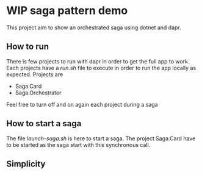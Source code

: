 # WIP saga pattern demo

This project aim to show an orchestrated saga using dotnet and dapr.

## How to run

There is few projects to run with dapr in order to get the full app to work. Each projects have a _run.sh_ file to execute in order to run the app locally as expected. Projects are

* Saga.Card
* Saga.Orchestrator

Feel free to turn off and on again each project during a saga

## How to start a saga

The file _launch-saga.sh_ is here to start a saga. The project Saga.Card have to be started as the saga start with this synchronous call.

## Simplicity

